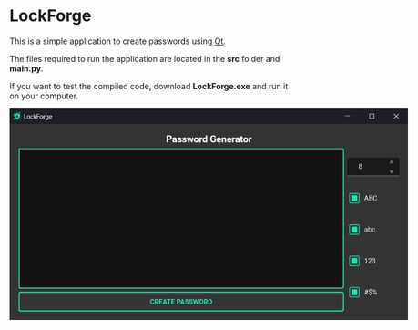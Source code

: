 # LockForge

This is a simple application to create passwords using [Qt](https://www.qt.io).

The files required to run the application are located in the **src** folder and **main.py**.

If you want to test the compiled code, download **LockForge.exe** and run it on your computer.

<img src="img/screen%20v1.0.png" style="max-width: 700px;" />
